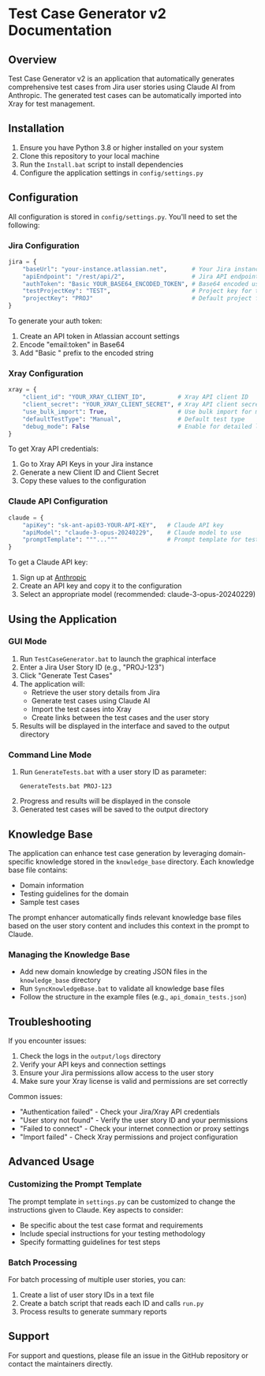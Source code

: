 # Test Case Generator v2 Documentation

## Overview

Test Case Generator v2 is an application that automatically generates comprehensive test cases from Jira user stories using Claude AI from Anthropic. The generated test cases can be automatically imported into Xray for test management.

## Installation

1. Ensure you have Python 3.8 or higher installed on your system
2. Clone this repository to your local machine
3. Run the `Install.bat` script to install dependencies
4. Configure the application settings in `config/settings.py`

## Configuration

All configuration is stored in `config/settings.py`. You'll need to set the following:

### Jira Configuration

```python
jira = {
    "baseUrl": "your-instance.atlassian.net",       # Your Jira instance URL (without https://)
    "apiEndpoint": "/rest/api/2",                   # Jira API endpoint 
    "authToken": "Basic YOUR_BASE64_ENCODED_TOKEN", # Base64 encoded user:api_token
    "testProjectKey": "TEST",                       # Project key for test cases
    "projectKey": "PROJ"                            # Default project for user stories
}
```

To generate your auth token:
1. Create an API token in Atlassian account settings
2. Encode "email:token" in Base64
3. Add "Basic " prefix to the encoded string

### Xray Configuration

```python
xray = {
    "client_id": "YOUR_XRAY_CLIENT_ID",         # Xray API client ID
    "client_secret": "YOUR_XRAY_CLIENT_SECRET", # Xray API client secret
    "use_bulk_import": True,                    # Use bulk import for multiple test cases
    "defaultTestType": "Manual",                # Default test type
    "debug_mode": False                         # Enable for detailed logging
}
```

To get Xray API credentials:
1. Go to Xray API Keys in your Jira instance
2. Generate a new Client ID and Client Secret
3. Copy these values to the configuration

### Claude API Configuration

```python
claude = {
    "apiKey": "sk-ant-api03-YOUR-API-KEY",   # Claude API key
    "apiModel": "claude-3-opus-20240229",    # Claude model to use
    "promptTemplate": """..."""              # Prompt template for test generation
}
```

To get a Claude API key:
1. Sign up at [Anthropic](https://console.anthropic.com/)
2. Create an API key and copy it to the configuration
3. Select an appropriate model (recommended: claude-3-opus-20240229)

## Using the Application

### GUI Mode

1. Run `TestCaseGenerator.bat` to launch the graphical interface
2. Enter a Jira User Story ID (e.g., "PROJ-123")
3. Click "Generate Test Cases"
4. The application will:
   - Retrieve the user story details from Jira
   - Generate test cases using Claude AI
   - Import the test cases into Xray
   - Create links between the test cases and the user story
5. Results will be displayed in the interface and saved to the output directory

### Command Line Mode

1. Run `GenerateTests.bat` with a user story ID as parameter:
   ```
   GenerateTests.bat PROJ-123
   ```
2. Progress and results will be displayed in the console
3. Generated test cases will be saved to the output directory

## Knowledge Base

The application can enhance test case generation by leveraging domain-specific knowledge stored in the `knowledge_base` directory. Each knowledge base file contains:

- Domain information
- Testing guidelines for the domain
- Sample test cases

The prompt enhancer automatically finds relevant knowledge base files based on the user story content and includes this context in the prompt to Claude.

### Managing the Knowledge Base

- Add new domain knowledge by creating JSON files in the `knowledge_base` directory
- Run `SyncKnowledgeBase.bat` to validate all knowledge base files
- Follow the structure in the example files (e.g., `api_domain_tests.json`)

## Troubleshooting

If you encounter issues:

1. Check the logs in the `output/logs` directory
2. Verify your API keys and connection settings
3. Ensure your Jira permissions allow access to the user story
4. Make sure your Xray license is valid and permissions are set correctly

Common issues:
- "Authentication failed" - Check your Jira/Xray API credentials
- "User story not found" - Verify the user story ID and your permissions
- "Failed to connect" - Check your internet connection or proxy settings
- "Import failed" - Check Xray permissions and project configuration

## Advanced Usage

### Customizing the Prompt Template

The prompt template in `settings.py` can be customized to change the instructions given to Claude. Key aspects to consider:

- Be specific about the test case format and requirements
- Include special instructions for your testing methodology
- Specify formatting guidelines for test steps

### Batch Processing

For batch processing of multiple user stories, you can:

1. Create a list of user story IDs in a text file
2. Create a batch script that reads each ID and calls `run.py`
3. Process results to generate summary reports

## Support

For support and questions, please file an issue in the GitHub repository or contact the maintainers directly.

